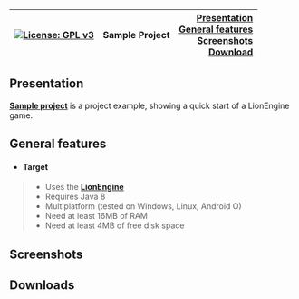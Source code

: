 | [![License: GPL v3](https://img.shields.io/badge/License-GPL%20v3-blue.svg)](https://www.gnu.org/licenses/gpl-3.0) | Sample Project | [Presentation](#presentation)<br>[General features](#general-features)<br>[Screenshots](#screenshots)<br>[Download](#downloads) |
|:---|:---:|---:|

## Presentation

[__Sample project__](#) is a project example, showing a quick start of a LionEngine game.

## General features

* #### __Target__
>  * Uses the [__LionEngine__](http://www.b3dgs.com/v7/page.php?lang=en&section=lionengine)
>  * Requires Java 8
>  * Multiplatform (tested on Windows, Linux, Android O)
>  * Need at least 16MB of RAM
>  * Need at least 4MB of free disk space

## Screenshots

## Downloads
